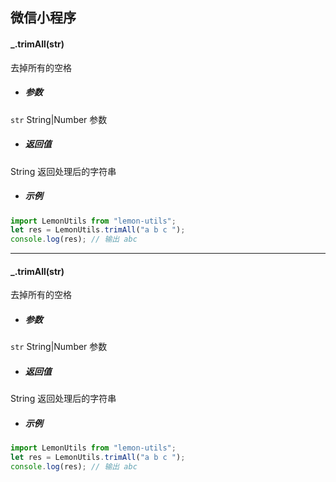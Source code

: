 ## 微信小程序

#### \_.trimAll(str)

去掉所有的空格

- ##### 参数

`str` String|Number 参数

- ##### 返回值

String 返回处理后的字符串

- ##### 示例

```javascript
import LemonUtils from "lemon-utils";
let res = LemonUtils.trimAll("a b c ");
console.log(res); // 输出 abc
```

---

#### \_.trimAll(str)

去掉所有的空格

- ##### 参数

`str` String|Number 参数

- ##### 返回值

String 返回处理后的字符串

- ##### 示例

```javascript
import LemonUtils from "lemon-utils";
let res = LemonUtils.trimAll("a b c ");
console.log(res); // 输出 abc
```
